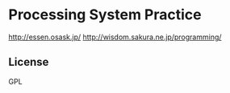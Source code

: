 # Processing System Practice

http://essen.osask.jp/
http://wisdom.sakura.ne.jp/programming/

## License

GPL
